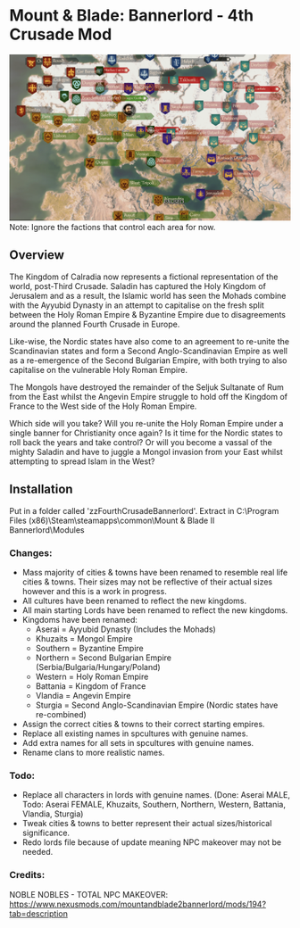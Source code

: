 # Mount & Blade: Bannerlord - 4th Crusade Mod

![Current Map](/images/fullmap-min.png)
Note: Ignore the factions that control each area for now.

## Overview

The Kingdom of Calradia now represents a fictional representation of the world, post-Third Crusade. Saladin has captured the Holy Kingdom of Jerusalem and as a result, the Islamic world has seen the Mohads combine with the Ayyubid Dynasty in an attempt to capitalise on the fresh split between the Holy Roman Empire & Byzantine Empire due to disagreements around the planned Fourth Crusade in Europe.

Like-wise, the Nordic states have also come to an agreement to re-unite the Scandinavian states and form a Second Anglo-Scandinavian Empire as well as a re-emergence of the Second Bulgarian Empire, with both trying to also capitalise on the vulnerable Holy Roman Empire.

The Mongols have destroyed the remainder of the Seljuk Sultanate of Rum from the East whilst the Angevin Empire struggle to hold off the Kingdom of France to the West side of the Holy Roman Empire.

Which side will you take? Will you re-unite the Holy Roman Empire under a single banner for Christianity once again? Is it time for the Nordic states to roll back the years and take control? Or will you become a vassal of the mighty Saladin and have to juggle a Mongol invasion from your East whilst attempting to spread Islam in the West?

## Installation

Put in a folder called 'zzFourthCrusadeBannerlord'.
Extract in C:\Program Files (x86)\Steam\steamapps\common\Mount & Blade II Bannerlord\Modules

### Changes:

- Mass majority of cities & towns have been renamed to resemble real life cities & towns. Their sizes may not be reflective of their actual sizes however and this is a work in progress.
- All cultures have been renamed to reflect the new kingdoms.
- All main starting Lords have been renamed to reflect the new kingdoms.
- Kingdoms have been renamed:
  - Aserai = Ayyubid Dynasty (Includes the Mohads)
  - Khuzaits = Mongol Empire
  - Southern = Byzantine Empire
  - Northern = Second Bulgarian Empire (Serbia/Bulgaria/Hungary/Poland)
  - Western = Holy Roman Empire
  - Battania = Kingdom of France
  - Vlandia = Angevin Empire
  - Sturgia = Second Anglo-Scandinavian Empire (Nordic states have re-combined)
- Assign the correct cities & towns to their correct starting empires.
- Replace all existing names in spcultures with genuine names.
- Add extra names for all sets in spcultures with genuine names.
- Rename clans to more realistic names.

### Todo:

- Replace all characters in lords with genuine names. (Done: Aserai MALE, Todo: Aserai FEMALE, Khuzaits, Southern, Northern, Western, Battania, Vlandia, Sturgia)
- Tweak cities & towns to better represent their actual sizes/historical significance.
- Redo lords file because of update meaning NPC makeover may not be needed.

### Credits:

NOBLE NOBLES - TOTAL NPC MAKEOVER:
https://www.nexusmods.com/mountandblade2bannerlord/mods/194?tab=description

